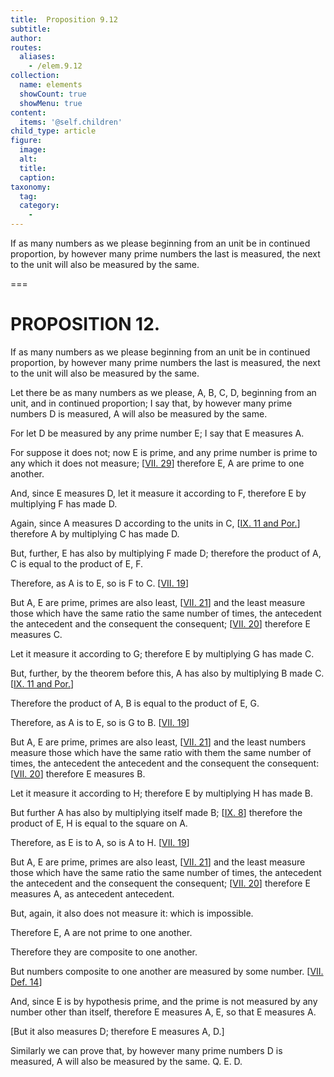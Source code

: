 ```yaml
---
title:  Proposition 9.12
subtitle: 
author:
routes:
  aliases:
    - /elem.9.12
collection:
  name: elements
  showCount: true
  showMenu: true
content:
  items: '@self.children'
child_type: article
figure:
  image:
  alt:
  title:
  caption:
taxonomy:
  tag:
  category:
    - 
---
```


<p>
       <hi rend="ital">If as many numbers as we please beginning from an unit be in continued proportion, by however many prime numbers the last is measured, the next to the unit will also be measured by the same.</hi>
      </p>

===

<h1>PROPOSITION 12.</h1>
<p>
       <span class="ital">If as many numbers as we please beginning from an unit be in continued proportion, by however many prime numbers the last is measured, the next to the unit will also be measured by the same.</span>
      </p>

<p>Let there be as many numbers as we please, <span class="ital">A</span>, <span class="ital">B</span>, <span class="ital">C</span>, <span class="ital">D</span>, beginning from an unit, and in continued proportion; I say that, by however many prime numbers <span class="ital">D</span> is measured, <span class="ital">A</span> will also be measured by the same. 
      </p>

<p>For let <span class="ital">D</span> be measured by any prime number <span class="ital">E</span>; I say that <span class="ital">E</span> measures <span class="ital">A</span>. </p>

<p>For suppose it does not; now <span class="ital">E</span> is prime, and any prime number is prime to any which it does not measure; [<a href="/elem.7.29">VII. 29</a>] therefore <span class="ital">E</span>, <span class="ital">A</span> are prime to one another. </p>

<p>And, since <span class="ital">E</span> measures <span class="ital">D</span>, let it measure it according to <span class="ital">F</span>, therefore <span class="ital">E</span> by multiplying <span class="ital">F</span> has made <span class="ital">D</span>. </p>

<p>Again, since <span class="ital">A</span> measures <span class="ital">D</span> according to the units in <span class="ital">C</span>, [<a href="/elem.9.11 elem.9.11.p.1">IX. 11 and Por.</a>] therefore <span class="ital">A</span> by multiplying <span class="ital">C</span> has made <span class="ital">D</span>. </p>

<p>But, further, <span class="ital">E</span> has also by multiplying <span class="ital">F</span> made <span class="ital">D</span>; therefore the product of <span class="ital">A</span>, <span class="ital">C</span> is equal to the product of <span class="ital">E</span>, <span class="ital">F</span>. </p>

<p>Therefore, as <span class="ital">A</span> is to <span class="ital">E</span>, so is <span class="ital">F</span> to <span class="ital">C</span>. [<a href="/elem.7.19">VII. 19</a>] </p>

<p>But <span class="ital">A</span>, <span class="ital">E</span> are prime, primes are also least, [<a href="/elem.7.21">VII. 21</a>] and the least measure those which have the same ratio the same number of times, the antecedent the antecedent and the consequent the consequent; [<a href="/elem.7.20">VII. 20</a>] therefore <span class="ital">E</span> measures <span class="ital">C</span>. </p>

<p>Let it measure it according to <span class="ital">G</span>; therefore <span class="ital">E</span> by multiplying <span class="ital">G</span> has made <span class="ital">C</span>. </p>

<p>But, further, by the theorem before this, <span class="ital">A</span> has also by multiplying <span class="ital">B</span> made <span class="ital">C</span>. [<a href="/elem.9.11 elem.9.11.p.1">IX. 11 and Por.</a>] <pb n="398"/></p>

<p>Therefore the product of <span class="ital">A</span>, <span class="ital">B</span> is equal to the product of <span class="ital">E</span>, <span class="ital">G</span>. </p>

<p>Therefore, as <span class="ital">A</span> is to <span class="ital">E</span>, so is <span class="ital">G</span> to <span class="ital">B</span>. [<a href="/elem.7.19">VII. 19</a>] </p>

<p>But <span class="ital">A</span>, <span class="ital">E</span> are prime, primes are also least, [<a href="/elem.7.21">VII. 21</a>] and the least numbers measure those which have the same ratio with them the same number of times, the antecedent the antecedent and the consequent the consequent: [<a href="/elem.7.20">VII. 20</a>] therefore <span class="ital">E</span> measures <span class="ital">B</span>. </p>

<p>Let it measure it according to <span class="ital">H</span>; therefore <span class="ital">E</span> by multiplying <span class="ital">H</span> has made <span class="ital">B</span>. </p>

<p>But further <span class="ital">A</span> has also by multiplying itself made <span class="ital">B</span>; [<a href="/elem.9.8">IX. 8</a>] therefore the product of <span class="ital">E</span>, <span class="ital">H</span> is equal to the square on <span class="ital">A</span>. </p>

<p>Therefore, as <span class="ital">E</span> is to <span class="ital">A</span>, so is <span class="ital">A</span> to <span class="ital">H</span>. [<a href="/elem.7.19">VII. 19</a>] </p>

<p>But <span class="ital">A</span>, <span class="ital">E</span> are prime, primes are also least, [<a href="/elem.7.21">VII. 21</a>] and the least measure those which have the same ratio the same number of times, the antecedent the antecedent and the consequent the consequent; [<a href="/elem.7.20">VII. 20</a>] therefore <span class="ital">E</span> measures <span class="ital">A</span>, as antecedent antecedent. </p>

<p>But, again, it also does not measure it: which is impossible. </p>

<p>Therefore <span class="ital">E</span>, <span class="ital">A</span> are not prime to one another. </p>

<p>Therefore they are composite to one another. </p>

<p>But numbers composite to one another are measured by some number. [<a href="/elem.7.def.14">VII. Def. 14</a>] </p>

<p>And, since <span class="ital">E</span> is by hypothesis prime, and the prime is not measured by any number other than itself, therefore <span class="ital">E</span> measures <span class="ital">A</span>, <span class="ital">E</span>, so that <span class="ital">E</span> measures <span class="ital">A</span>. </p>

<p>[But it also measures <span class="ital">D</span>; therefore <span class="ital">E</span> measures <span class="ital">A</span>, <span class="ital">D</span>.] </p>

<p>Similarly we can prove that, by however many prime numbers <span class="ital">D</span> is measured, <span class="ital">A</span> will also be measured by the same. Q. E. D.</p>

